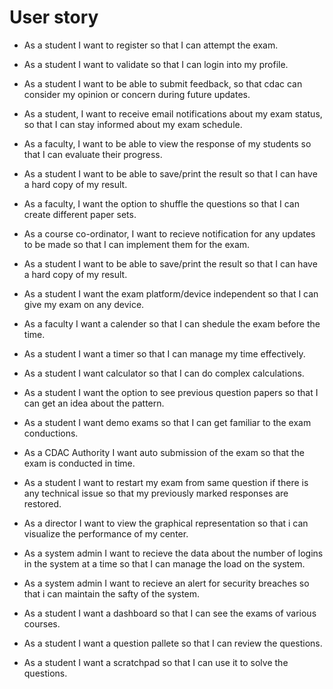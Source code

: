 # User story

- As a student I want to register so that I can attempt the exam.
- As a student I want to validate so that I can login into my profile.
- As a student I want to be able to submit feedback, so that cdac can consider my opinion or concern during future updates.
- As a student, I want to receive email notifications about my exam status, so that I can stay informed about my exam schedule.
- As a faculty, I want to be able to view the response of my students so that I can evaluate their progress.

- As a student I want to be able to save/print the result so that I can have a hard copy of my result.
- As a faculty, I want the option to shuffle the questions so that I can create different paper sets.
- As a course co-ordinator, I want to recieve notification for any updates to be made so that I can implement them for the exam.
- As a student I want to be able to save/print the result so that I can have a hard copy of my result.
- As a student I want the exam platform/device independent so that I can give my exam on any device.
- As a faculty I want a calender so that I can shedule the exam before the time.

- As a student I want a timer so that I can manage my time effectively.
- As a student I want calculator so that I can do complex calculations.
- As a student I want the option to see previous question papers so that I can get an idea about the pattern.
- As a student I want demo exams so that I can get familiar to the exam conductions.
- As a CDAC Authority I want auto submission of the exam so that the exam is conducted in time.
- As a student I want to restart my exam from same question if there is any technical issue so that my previously marked responses are restored.

- As a director I want to view the graphical representation so that i can visualize the performance of my center.
- As a system admin I want to recieve the data about the number of logins in the system at a time so that I can manage the load on the system.
- As a system admin I want to recieve an alert for security breaches so that i can maintain the safty of the system.
- As a student I want a dashboard so that I can see the exams of various courses.
- As a student I want a question pallete so that I can review the questions. 
- As a student I want a scratchpad so that I can use it to solve the questions.